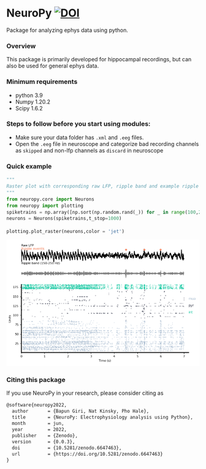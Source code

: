 # NeuroPy [![DOI](https://zenodo.org/badge/426124562.svg)](https://zenodo.org/badge/latestdoi/426124562)
Package for analyzing ephys data using python.

### Overview
This package is primarily developed for hippocampal recordings, but can also be used for general ephys data.

### Minimum requirements
* python 3.9
* Numpy 1.20.2
* Scipy 1.6.2


### Steps to follow before you start using modules:

   * Make sure your data folder has `.xml` and `.eeg` files.
   * Open the `.eeg` file in neuroscope and categorize bad recording channels as `skipped` and non-lfp channels as `discard` in neuroscope


### Quick example

```python
"""
Raster plot with corresponding raw LFP, ripple band and example ripple events
"""
from neuropy.core import Neurons
from neuropy import plotting
spiketrains = np.array([np.sort(np.random.rand(_)) for _ in range(100,200)],dtype=object) 
neurons = Neurons(spiketrains,t_stop=1000)

plotting.plot_raster(neurons,color = 'jet')

```

![Example Image](images/raster.png)

### Citing this package
If you use NeuroPy in your research, please consider citing as
```
@software{neuropy2022,
  author       = {Bapun Giri, Nat Kinsky, Pho Hale},
  title        = {NeuroPy: Electrophysiology analysis using Python},
  month        = jun,
  year         = 2022,
  publisher    = {Zenodo},
  version      = {0.0.3},
  doi          = {10.5281/zenodo.6647463},
  url          = {https://doi.org/10.5281/zenodo.6647463}
}
```
